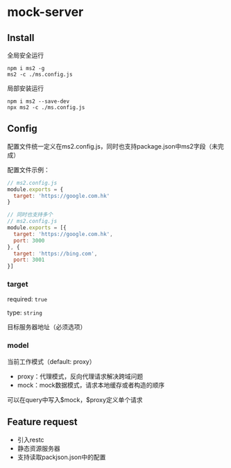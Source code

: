 # mock-server

## Install

全局安全运行

```shell
npm i ms2 -g
ms2 -c ./ms.config.js
```

局部安装运行

```shell
npm i ms2 --save-dev
npx ms2 -c ./ms.config.js
```

## Config

配置文件统一定义在ms2.config.js，同时也支持package.json中ms2字段（未完成）

配置文件示例：

```js
// ms2.config.js
module.exports = {
  target: 'https://google.com.hk'
}

// 同时也支持多个
// ms2.config.js
module.exports = [{
  target: 'https://google.com.hk',
  port: 3000
}, {
  target: 'https://bing.com',
  port: 3001
}]
```

### target

required: `true`

type: `string`

目标服务器地址（必须选项）

### model

当前工作模式（default: proxy）

* proxy：代理模式，反向代理请求解决跨域问题
* mock：mock数据模式，请求本地缓存或者构造的顺序

可以在query中写入\$mock，\$proxy定义单个请求

## Feature request

* 引入restc
* 静态资源服务器
* 支持读取packjson.json中的配置